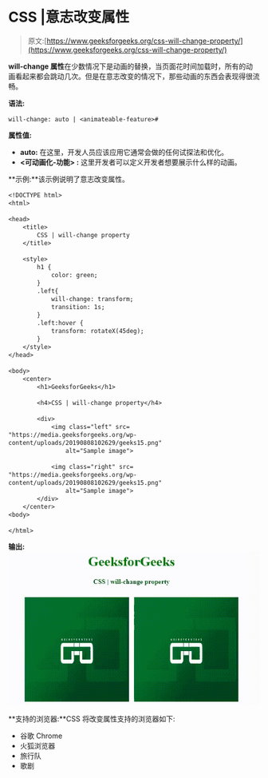 # CSS |意志改变属性

> 原文:[https://www.geeksforgeeks.org/css-will-change-property/](https://www.geeksforgeeks.org/css-will-change-property/)

**will-change 属性**在少数情况下是动画的替换，当页面花时间加载时，所有的动画看起来都会跳动几次。但是在意志改变的情况下，那些动画的东西会表现得很流畅。

**语法:**

```
will-change: auto | <animateable-feature>#
```

**属性值:**

*   **auto:** 在这里，开发人员应该应用它通常会做的任何试探法和优化。
*   **<可动画化-功能> :** 这里开发者可以定义开发者想要展示什么样的动画。

**示例:**该示例说明了意志改变属性。

```
<!DOCTYPE html> 
<html> 

<head> 
    <title> 
        CSS | will-change property 
    </title> 

    <style> 
        h1 { 
            color: green; 
        } 
        .left{
            will-change: transform;
            transition: 1s;
        }
        .left:hover { 
            transform: rotateX(45deg); 
        } 
    </style> 
</head> 

<body> 
    <center> 
        <h1>GeeksforGeeks</h1> 

        <h4>CSS | will-change property</h4> 

        <div> 
            <img class="left" src= 
"https://media.geeksforgeeks.org/wp-content/uploads/20190808102629/geeks15.png"
                alt="Sample image"> 

            <img class="right" src= 
"https://media.geeksforgeeks.org/wp-content/uploads/20190808102629/geeks15.png"
                alt="Sample image"> 
        </div> 
    </center> 
<body> 

</html> 
```

**输出:**
![](img/feed5e2dbff9570fb27affc2dcf5e70d.png)

**支持的浏览器:**CSS 将改变属性支持的浏览器如下:

*   谷歌 Chrome
*   火狐浏览器
*   旅行队
*   歌剧